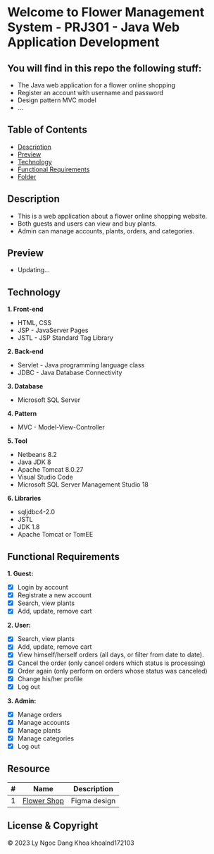 # Welcome to Flower Management System - PRJ301 - Java Web Application Development

## You will find in this repo the following stuff:
* The Java web application for a flower online shopping
* Register an account with username and password
* Design pattern MVC model
* ...

## Table of Contents
* [Description](#description)
* [Preview](#preview)
* [Technology](#technology)
* [Functional Requirements](#functional-requirements)
* [Folder](#folder)

## Description
* This is a web application about a flower online shopping website.
* Both guests and users can view and buy plants. 
* Admin can manage accounts, plants, orders, and categories.

## Preview
* Updating...

## Technology
**1. Front-end**
* HTML, CSS
* JSP - JavaServer Pages
* JSTL - JSP Standard Tag Library

**2. Back-end**
* Servlet - Java programming language class
* JDBC - Java Database Connectivity

**3. Database**
* Microsoft SQL Server

**4. Pattern**
* MVC - Model-View-Controller

**5. Tool**
* Netbeans 8.2
* Java JDK 8
* Apache Tomcat 8.0.27
* Visual Studio Code
* Microsoft SQL Server Management Studio 18

**6. Libraries**
* sqljdbc4-2.0
* JSTL
* JDK 1.8
* Apache Tomcat or TomEE

## Functional Requirements
**1. Guest:**
- [x] Login by account
- [x] Registrate a new account
- [x] Search, view plants
- [x] Add, update, remove cart

**2. User:**
- [x] Search, view plants
- [x] Add, update, remove cart
- [x] View himself/herself orders (all days, or filter from date to date). 
- [x] Cancel the order (only cancel orders which status is processing)
- [x] Order again (only perform on orders whose status was canceled)
- [x] Change his/her profile
- [x] Log out

**3. Admin:**
- [x] Manage orders
- [x] Manage accounts
- [x] Manage plants
- [x] Manage categories
- [x] Log out

## Resource
#| Name | Description
-| ---- | -----------
1| [Flower Shop](https://www.figma.com/community/file/1170145556557798826) | Figma design 

## License & Copyright
&copy; 2023 Ly Ngoc Dang Khoa khoalnd172103
